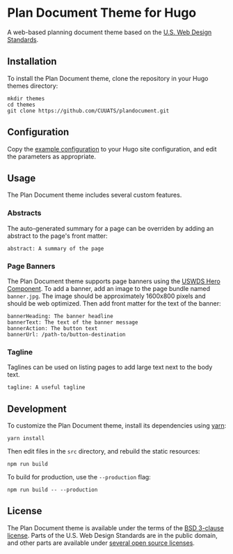 # Plan Document Theme for Hugo
A web-based planning document theme based on the
[U.S. Web Design Standards](https://standards.usa.gov/).

## Installation
To install the Plan Document theme, clone the repository in your Hugo themes
directory:

```
mkdir themes
cd themes
git clone https://github.com/CUUATS/plandocument.git
```

## Configuration
Copy the [example configuration](https://github.com/CUUATS/plandocument/blob/master/example.config.yaml)
to your Hugo site configuration, and edit the parameters as appropriate.

## Usage
The Plan Document theme includes several custom features.

### Abstracts
The auto-generated summary for a page can be overriden by adding an abstract
to the page's front matter:

```
abstract: A summary of the page
```

### Page Banners
The Plan Document theme supports page banners using the [USWDS Hero
Component](https://components.standards.usa.gov/components/detail/hero.html).
To add a banner, add an image to the page bundle named `banner.jpg`. The image
should be approximately 1600x800 pixels and should be web optimized. Then add
front matter for the text of the banner:

```
bannerHeading: The banner headline
bannerText: The text of the banner message
bannerAction: The button text
bannerUrl: /path-to/button-destination
```

### Tagline
Taglines can be used on listing pages to add large text next to the body text.

```
tagline: A useful tagline
```

## Development
To customize the Plan Document theme, install its dependencies using
[yarn](https://yarnpkg.com/en/):

```
yarn install
```

Then edit files in the `src` directory, and rebuild the static resources:

```
npm run build
```

To build for production, use the `--production` flag:

```
npm run build -- --production
```

## License
The Plan Document theme is available under the terms of the
[BSD 3-clause license](https://github.com/CUUATS/plandocument/blob/master/LICENSE.md).
Parts of the U.S. Web Design Standards are in the public domain, and other
parts are available under [several open source
licenses](https://github.com/18F/web-design-standards/blob/develop/LICENSE.md).
